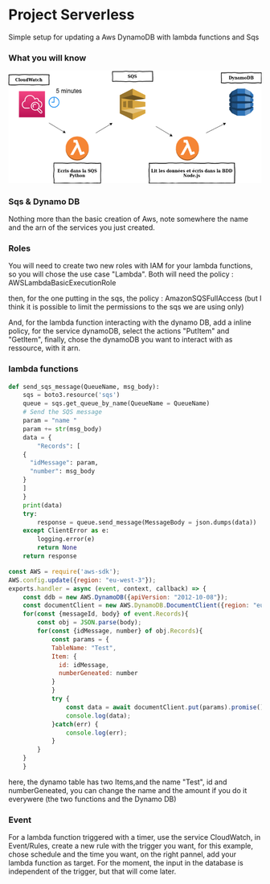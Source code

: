 # Project Serverless
Simple setup for updating a Aws DynamoDB with lambda functions and Sqs

### What you will know
![global schema](rapport1.png)

### Sqs & Dynamo DB
Nothing more than the basic creation of Aws, note somewhere the name and the arn of the services you just created.

### Roles
You will need to create two new roles with IAM for your lambda functions, so you will chose the use case "Lambda".
Both will need the policy : AWSLambdaBasicExecutionRole

then, for the one putting in the sqs, the policy : AmazonSQSFullAccess  (but I think it is possible to limit the permissions to the sqs we are using only)

And, for the lambda function interacting with the dynamo DB, add a inline policy, for the service dynamoDB, select the actions "PutItem" and "GetItem", finally, chose the dynamoDB you want to interact with as ressource, with it arn.

### lambda functions
```python
def send_sqs_message(QueueName, msg_body):
    sqs = boto3.resource('sqs')
    queue = sqs.get_queue_by_name(QueueName = QueueName)
    # Send the SQS message
    param = "name "
    param += str(msg_body)
    data = {
        "Records": [
    {
      "idMessage": param,
      "number": msg_body
    }
    ]
    }
    print(data)
    try:
        response = queue.send_message(MessageBody = json.dumps(data))
    except ClientError as e:
        logging.error(e)
        return None
    return response
```
```js
const AWS = require('aws-sdk');
AWS.config.update({region: "eu-west-3"});
exports.handler = async (event, context, callback) => {
    const ddb = new AWS.DynamoDB({apiVersion: "2012-10-08"});
    const documentClient = new AWS.DynamoDB.DocumentClient({region: "eu-west-3"});
    for(const {messageId, body} of event.Records){
        const obj = JSON.parse(body);
        for(const {idMessage, number} of obj.Records){
            const params = {
            TableName: "Test",
            Item: {
              id: idMessage,
              numberGeneated: number
            }
            }
            try {
                const data = await documentClient.put(params).promise();
                console.log(data);
            }catch(err) {
                console.log(err);
            }
        }
    }
    } 
```
here, the dynamo table has two Items,and the name "Test", id and numberGeneated, you can change the name and the amount if you do it everywere (the two functions and the Dynamo DB)

### Event
For a lambda function triggered with a timer, use the service CloudWatch, in Event/Rules, create a new rule with the trigger you want, for this example, chose schedule and the time you want, on the right pannel, add your lambda function as target.
For the moment, the input in the database is independent of the trigger, but that will come later.
